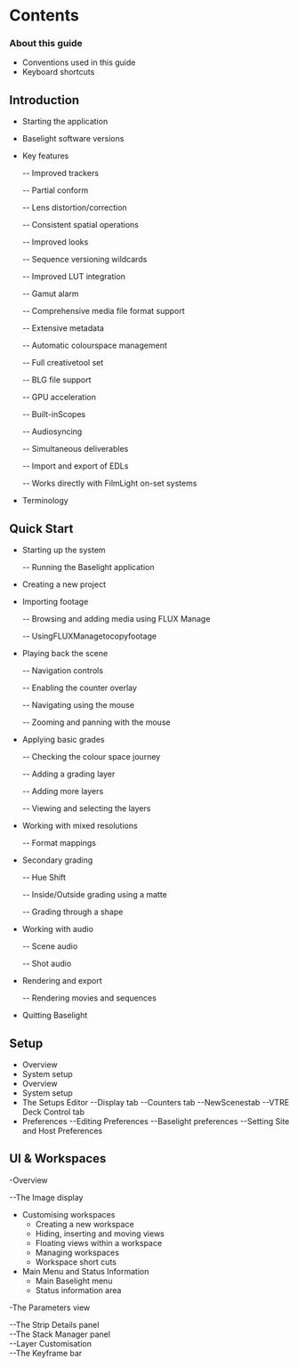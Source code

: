 # Contents

### About this guide

* Conventions used in this guide
* Keyboard shortcuts

## Introduction

* Starting the application 
* Baselight software versions 
* Key features 

  -- Improved trackers    

  -- Partial conform 

  -- Lens distortion/correction

  -- Consistent spatial operations

  -- Improved looks

  -- Sequence versioning wildcards

  -- Improved LUT integration

  -- Gamut alarm

  -- Comprehensive media file format support      

  -- Extensive metadata       

  -- Automatic colourspace management      

  -- Full creativetool set  

  -- BLG file support        

  -- GPU acceleration 

  -- Built-inScopes     

  -- Audiosyncing     

  -- Simultaneous deliverables 

  -- Import and export of EDLs    

  -- Works directly with FilmLight on-set systems

* Terminology

## Quick Start

* Starting up the system

  -- Running the Baselight application    

* Creating a new project
* Importing footage

  -- Browsing and adding media using FLUX Manage

  -- UsingFLUXManagetocopyfootage   

* Playing back the scene

  -- Navigation controls

  -- Enabling the counter overlay

  -- Navigating using the mouse

  -- Zooming and panning with the mouse   

* Applying basic grades

  -- Checking the colour space journey

  -- Adding a grading layer        

  -- Adding more layers 

  -- Viewing and selecting the layers    

* Working with mixed resolutions 

  -- Format mappings         

* Secondary grading 

  -- Hue Shift

  -- Inside/Outside grading using a matte

  -- Grading through a shape

* Working with audio 

  -- Scene audio

  -- Shot audio

* Rendering and export

  -- Rendering movies and sequences 

* Quitting Baselight

## Setup

* Overview 
* System setup
* Overview 
* System setup
* The Setups Editor --Display tab --Counters tab --NewScenestab --VTRE Deck Control tab
* Preferences --Editing Preferences --Baselight preferences --Setting Site and Host Preferences

## UI & Workspaces

-Overview

 



--The Image display

* Customising workspaces
  * Creating a new workspace
  * Hiding, inserting and moving views
  * Floating views within a workspace
  * Managing workspaces
  * Workspace short cuts
* Main Menu and Status Information 
  * Main Baselight menu
  * Status information area

-The Parameters view 

--The Strip Details panel  
--The Stack Manager panel  
--Layer Customisation  
--The Keyframe bar

